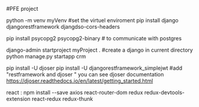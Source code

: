 #PFE project

python -m venv myVenv #set the virtuel enviroment
pip install django djangorestframework djangdso-cors-headers

pip install psycopg2 psycopg2-binary # to communicate with postgres

django-admin startproject myProject . #create a django in current directory
python manage.py startapp crm

pip install -U djoser
pip install -U djangorestframework_simplejwt
#add "restframework and djoser " you can see djoser documentation https://djoser.readthedocs.io/en/latest/getting_started.html

react :
npm install --save axios react-router-dom redux redux-devtools-extension react-redux redux-thunk
